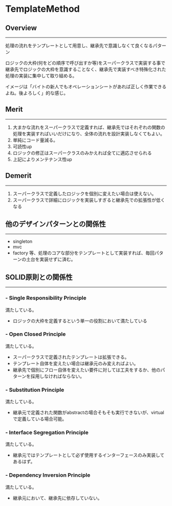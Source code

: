 # TemplateMethod

## Overview
---
処理の流れをテンプレートとして用意し、継承先で意識しなくて良くなるパターン

ロジックの大枠(何をどの順序で呼び出すか等)をスーパークラスで実装する事で継承先でロジックの大枠を意識することなく、継承先で実装すべき特殊化された処理の実装に集中して取り組める。

イメージは「バイトの新人でもオペレーションシートがあれば正しく作業できるよね。後よろしく」的な感じ。


## Merit
---
1. 大まかな流れをスーパークラスで定義すれば、継承先ではそれぞれの関数の処理を実装すればいいだけになり、全体の流れを設計実装しなくてもよい。
1. 単純にコード量減る。
1. 可読性up
1. ロジックの修正はスーパークラスのみかえれば全てに適応させられる
1. 上記によりメンテナンス性up

## Demerit
---
1. スーパークラスで定義したロジックを個別に変えたい場合は使えない。
2. スーパークラスで詳細にロジックを実装しすぎると継承先での拡張性が低くなる

## 他のデザインパターンとの関係性
---
- singleton
- mvc
- factory
等、処理のコアな部分をテンプレートとして実装すれば、毎回パターンの土台を実装せずに済む。

## SOLID原則との関係性
---
### - Single Responsibility Principle
満たしている。

- ロジックの大枠を定義するという単一の役割において満たしている

### - Open Closed Principle
満たしている。
- スーパークラスで定義されたテンプレートは拡張できる。
- テンプレート自体を変えたい場合は継承元のみ変えればよい。
- 継承先で個別にフロー自体を変えたい要件に対しては工夫をするか、他のパターンを採用しなければならない。

### - Substitution Principle
満たしている。
- 継承元で定義された関数がabstractの場合そもそも実行できないが、virtualで定義している場合可能。

### - Interface Segregation Principle
満たしている。
- 継承元ではテンプレートとして必ず使用するインターフェースのみ実装してあるはず。

### - Dependency Inversion Principle
満たしている。
- 継承元において、継承先に依存していない。